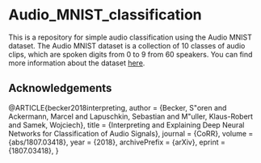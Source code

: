 # Audio_MNIST_classification

This is a repository for simple audio classification using the Audio MNIST dataset. The Audio MNIST dataset is a collection of 10 classes of audio clips, which are spoken digits from 0 to 9 from 60 speakers. You can find more information about the dataset [here](https://github.com/soerenab/AudioMNIST).

## Acknowledgements

@ARTICLE{becker2018interpreting,
  author    = {Becker, S\"oren and Ackermann, Marcel and Lapuschkin, Sebastian and M\"uller, Klaus-Robert and Samek, Wojciech},
  title     = {Interpreting and Explaining Deep Neural Networks for Classification of Audio Signals},
  journal   = {CoRR},
  volume    = {abs/1807.03418},
  year      = {2018},
  archivePrefix = {arXiv},
  eprint    = {1807.03418},
}
